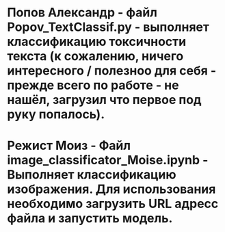 # Попов Александр - файл Popov_TextClassif.py - выполняет классификацию токсичности текста (к сожалению, ничего интересного / полезноо для себя - прежде всего по работе - не нашёл, загрузил что первое под руку попалось). 
# Режист Моиз - Файл image_classificator_Moise.ipynb - Выполняет классификацию изображения. Для использования необходимо загрузить URL адресс файла и запустить модель. 
